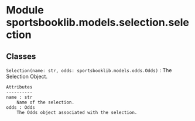 Module sportsbooklib.models.selection.selection
===============================================

Classes
-------

`Selection(name: str, odds: sportsbooklib.models.odds.Odds)`
:   The Selection Object.
    
    Attributes
    ----------
    name : str
        Name of the selection.
    odds : Odds
        The Odds object associated with the selection.